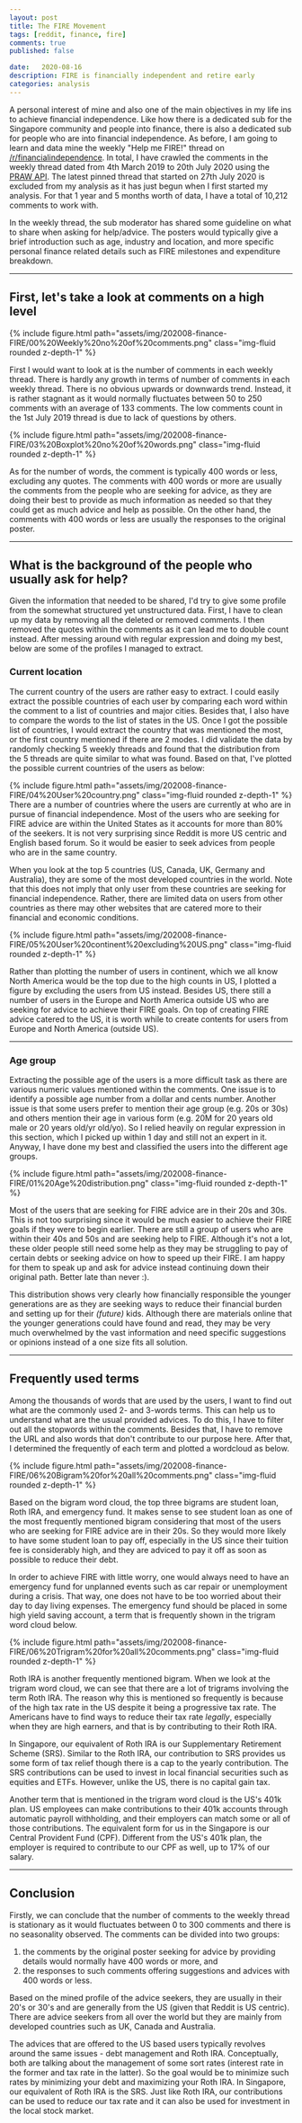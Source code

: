 ```yaml
---
layout: post
title: The FIRE Movement
tags: [reddit, finance, fire]
comments: true
published: false

date:   2020-08-16
description: FIRE is financially independent and retire early
categories: analysis
---
```


A personal interest of mine and also one of the main objectives in my life ins to achieve financial independence. Like how there is a dedicated sub for the Singapore community and people into finance, there is also a dedicated sub for people who are into financial independence. As before, I am going to learn and data mine the weekly "Help me FIRE!" thread on [/r/financialindependence](https://old.reddit.com/r/financialindependence/). In total, I have crawled the comments in the weekly thread dated from 4th March 2019 to 20th July 2020 using the [PRAW API](https://praw.readthedocs.io/en/latest/). The latest pinned thread that started on 27th July 2020 is excluded from my analysis as it has just begun when I first started my analysis. For that 1 year and 5 months worth of data, I have a total of 10,212 comments to work with.

In the weekly thread, the sub moderator has shared some guideline on what to share when asking for help/advice. The posters would typically give a brief introduction such as age, industry and location, and more specific personal finance related details such as FIRE milestones and expenditure breakdown.

<hr>

## First, let's take a look at comments on a high level

<div class="row mt-3">
    <div class="col-sm mt-3 mt-md-0">
        {% include figure.html path="assets/img/202008-finance-FIRE/00%20Weekly%20no%20of%20comments.png" class="img-fluid rounded z-depth-1" %}
    </div>
</div>

First I would want to look at is the number of comments in each weekly thread. There is hardly any growth in terms of number of comments in each weekly thread. There is no obvious upwards or downwards trend. Instead, it is rather stagnant as it would normally fluctuates between 50 to 250 comments with an average of 133 comments. The low comments count in the 1st July 2019 thread is due to lack of questions by others.

<div class="row mt-3">
    <div class="col-sm mt-3 mt-md-0">
        {% include figure.html path="assets/img/202008-finance-FIRE/03%20Boxplot%20no%20of%20words.png" class="img-fluid rounded z-depth-1" %}
    </div>
</div>

As for the number of words, the comment is typically 400 words or less, excluding any quotes. The comments with 400 words or more are usually the comments from the people who are seeking for advice, as they are doing their best to provide as much information as needed so that they could get as much advice and help as possible. On the other hand, the comments with 400 words or less are usually the responses to the original poster. 

<hr>

## What is the background of the people who usually ask for help?
Given the information that needed to be shared, I'd try to give some profile from the somewhat structured yet unstructured data. First, I have to clean up my data by removing all the deleted or removed comments. I then removed the quotes within the comments as it can lead me to double count instead. After messing around with regular expression and doing my best, below are some of the profiles I managed to extract.

### Current location
The current country of the users are rather easy to extract. I could easily extract the possible countries of each user by comparing each word within the comment to a list of countries and major cities. Besides that, I also have to compare the words to the list of states in the US. Once I got the possible list of countries, I would extract the country that was mentioned the most, or the first country mentioned if there are 2 modes. I did validate the data by randomly checking 5 weekly threads and found that the distribution from the 5 threads are quite similar to what was found. Based on that, I've plotted the possible current countries of the users as below:

<div class="row mt-3">
    <div class="col-sm mt-3 mt-md-0">
        {% include figure.html path="assets/img/202008-finance-FIRE/04%20User%20country.png" class="img-fluid rounded z-depth-1" %}
    </div>
</div>
There are a number of countries where the users are currently at who are in pursue of financial independence. Most of the users who are seeking for FIRE advice are within the United States as it accounts for more than 80% of the seekers. It is not very surprising since Reddit is more US centric and English based forum. So it would be easier to seek advices from people who are in the same country.

When you look at the top 5 countries (US, Canada, UK, Germany and Australia), they are some of the most developed countries in the world. Note that this does not imply that only user from these countries are seeking for financial independence. Rather, there are limited data on users from other countries as there may other websites that are catered more to their financial and economic conditions. 

<div class="row mt-3">
    <div class="col-sm mt-3 mt-md-0">
        {% include figure.html path="assets/img/202008-finance-FIRE/05%20User%20continent%20excluding%20US.png" class="img-fluid rounded z-depth-1" %}
    </div>
</div>

Rather than plotting the number of users in continent, which we all know North America would be the top due to the high counts in US, I plotted a figure by excluding the users from US instead. Besides US, there still a number of users in the Europe and North America outside US who are seeking for advice to achieve their FIRE goals. On top of creating FIRE advice catered to the US, it is worth while to create contents for users from Europe and North America (outside US).

<hr>

### Age group
Extracting the possible age of the users is a more difficult task as there are various numeric values mentioned within the comments. One issue is to identify a possible age number from a dollar and cents number. Another issue is that some users prefer to mention their age group (e.g. 20s or 30s) and others mention their age in various form (e.g. 20M for 20 years old male or 20 years old/yr old/yo). So I relied heavily on regular expression in this section, which I picked up within 1 day and still not an expert in it. Anyway, I have done my best and classified the users into the different age groups.

<div class="row mt-3">
    <div class="col-sm mt-3 mt-md-0">
        {% include figure.html path="assets/img/202008-finance-FIRE/01%20Age%20distribution.png" class="img-fluid rounded z-depth-1" %}
    </div>
</div>

Most of the users that are seeking for FIRE advice are in their 20s and 30s. This is not too surprising since it would be much easier to achieve their FIRE goals if they were to begin earlier. There are still a group of users who are within their 40s and 50s and are seeking help to FIRE. Although it's not a lot, these older people still need some help as they may be struggling to pay of certain debts or seeking advice on how to speed up their FIRE. I am happy for them to speak up and ask for advice instead continuing down their original path. Better late than never :).

This distribution shows very clearly how financially responsible the younger generations are as they are seeking ways to reduce their financial burden and setting up for their _(future)_ kids. Although there are materials online that the younger generations could have found and read, they may be very much overwhelmed by the vast information and need specific suggestions or opinions instead of a one size fits all solution.

<hr>

## Frequently used terms
Among the thousands of words that are used by the users, I want to find out what are the commonly used 2- and 3-words terms. This can help us to understand what are the usual provided advices. To do this, I have to filter out all the stopwords within the comments. Besides that, I have to remove the URL and also words that don't contribute to our purpose here. After that, I determined the frequently of each term and plotted a wordcloud as below.

<div class="row mt-3">
    <div class="col-sm mt-3 mt-md-0">
        {% include figure.html path="assets/img/202008-finance-FIRE/06%20Bigram%20for%20all%20comments.png" class="img-fluid rounded z-depth-1" %}
    </div>
</div>


Based on the bigram word cloud, the top three bigrams are student loan, Roth IRA, and emergency fund. It makes sense to see student loan as one of the most frequently mentioned bigram considering that most of the users who are seeking for FIRE advice are in their 20s. So they would more likely to have some student loan to pay off, especially in the US since their tuition fee is considerably high, and they are adviced to pay it off as soon as possible to reduce their debt. 

In order to achieve FIRE with little worry, one would always need to have an emergency fund for unplanned events such as car repair or unemployment during a crisis. That way, one does not have to be too worried about their day to day living expenses. The emergency fund should be placed in some high yield saving account, a term that is frequently shown in the trigram word cloud below.

<div class="row mt-3">
    <div class="col-sm mt-3 mt-md-0">
        {% include figure.html path="assets/img/202008-finance-FIRE/06%20Trigram%20for%20all%20comments.png" class="img-fluid rounded z-depth-1" %}
    </div>
</div>

Roth IRA is another frequently mentioned bigram. When we look at the trigram word cloud, we can see that there are a lot of trigrams involving the term Roth IRA. The reason why this is mentioned so frequently is because of the high tax rate in the US despite it being a progressive tax rate. The Americans have to find ways to reduce their tax rate _legally_, especially when they are high earners, and that is by contributing to their Roth IRA. 

In Singapore, our equivalent of Roth IRA is our Supplementary Retirement Scheme (SRS). Similar to the Roth IRA, our contribution to SRS provides us some form of tax relief though there is a cap to the yearly contribution. The SRS contributions can be used to invest in local financial securities such as equities and ETFs. However, unlike the US, there is no capital gain tax.

Another term that is mentioned in the trigram word cloud is the US's 401k plan. US employees can make contributions to their 401k accounts through automatic payroll withholding, and their employers can match some or all of those contributions. The equivalent form for us in the Singapore is our Central Provident Fund (CPF). Different from the US's 401k plan, the employer is required to contribute to our CPF as well, up to 17% of our salary. 

<hr>

## Conclusion

Firstly, we can conclude that the number of comments to the weekly thread is stationary as it would fluctuates between 0 to 300 comments and there is no seasonality observed. The comments can be divided into two groups: 

1. the comments by the original poster seeking for advice by providing details would normally have 400 words or more, and 
1. the responses to such comments offering suggestions and advices with 400 words or less. 

Based on the mined profile of the advice seekers, they are usually in their 20's or 30's and are generally from the US (given that Reddit is US centric). There are advice seekers from all over the world but they are mainly from developed countries such as UK, Canada and Australia. 

The advices that are offered to the US based users typically revolves around the same issues - debt management and Roth IRA. Conceptually, both are talking about the management of some sort rates (interest rate in the former and tax rate in the latter). So the goal would be to minimize such rates by minimizing your debt and maximizing your Roth IRA. In Singapore, our equivalent of Roth IRA is the SRS. Just like Roth IRA, our contributions can be used to reduce our tax rate and it can also be used for investment in the local stock market. 